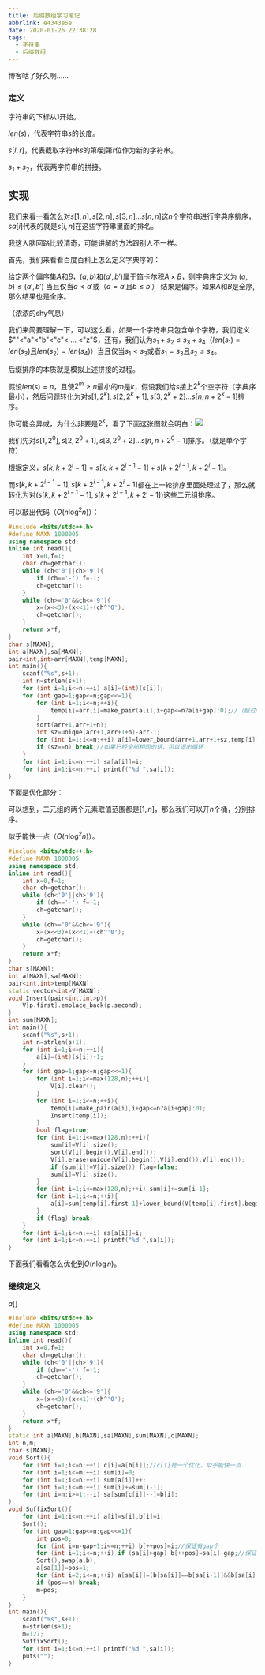 ```yaml
---
title: 后缀数组学习笔记
abbrlink: e4343e5e
date: 2020-01-26 22:38:28
tags:
  - 字符串
  - 后缀数组
---
```


博客咕了好久啊……

### 定义

字符串的下标从$1$开始。

$len(s)$，代表字符串$s$的长度。

$s[l,r]$，代表截取字符串$s$的第$l$到第$r$位作为新的字符串。

$s_1+s_2$，代表两字符串的拼接。

## 实现

我们来看一看怎么对$s[1,n],s[2,n],s[3,n]...s[n,n]$这$n$个字符串进行字典序排序，$sa[i]$代表的就是$s[i,n]$在这些字符串里面的排名。

我这人脑回路比较清奇，可能讲解的方法跟别人不一样。

首先，我们来看看百度百科上怎么定义字典序的：

给定两个偏序集$A$和$B$，$(a,b)$和$(a′,b′)$属于笛卡尔积$A×B$，则字典序定义为
$(a,b) \le (a′,b′)$ 当且仅当$a<a′$或（$a=a′$且$b≤b′$）
结果是偏序。如果$A$和$B$是全序, 那么结果也是全序。

（浓浓的shy气息）

我们来简要理解一下，可以这么看，如果一个字符串只包含单个字符，我们定义$""<"a"<"b"<"c"< ... <"z"$，还有，我们认为$s_1+s_2 \le s_3 + s_4$（$len(s_1) = len(s_3)$且$len(s_2) = len(s_4)$）当且仅当$s_1 < s_3$或者$s_1 = s_3$且$s_2 \le s_4$。

后缀排序的本质就是模拟上述拼接的过程。

假设$len(s)=n$，且使$2^m>n$最小的$m$是$k$，假设我们给$s$接上$2^k$个空字符（字典序最小），然后问题转化为对$s[1,2^k],s[2,2^k+1],s[3,2^k+2] ... s[n,n+2^k-1]$排序。

你可能会异或，为什么非要是$2^k$，看了下面这张图就会明白：![](https://cdn.jsdelivr.net/gh/GaisaiYuno/imghost/20160205125603928.png)

我们先对$s[1,2^0],s[2,2^0+1],s[3,2^0+2] ... s[n,n+2^0-1]$排序。（就是单个字符）

根据定义，$s[k,k+2^i-1]=s[k,k+2^{i-1}-1]+s[k+2^{i-1},k+2^i-1]$。

而$s[k,k+2^{i-1}-1],s[k+2^{i-1},k+2^i-1]$都在上一轮排序里面处理过了，那么就转化为对$(s[k,k+2^{i-1}-1],s[k+2^{i-1},k+2^i-1])$这些二元组排序。

可以敲出代码（$O(n \log ^2n)$）：

```cpp
#include <bits/stdc++.h>
#define MAXN 1000005
using namespace std;
inline int read(){
    int x=0,f=1;
    char ch=getchar();
    while (ch<'0'||ch>'9'){
        if (ch=='-') f=-1;
        ch=getchar();
    }
    while (ch>='0'&&ch<='9'){
        x=(x<<3)+(x<<1)+(ch^'0');
        ch=getchar();
    }
    return x*f;
}
char s[MAXN];
int a[MAXN],sa[MAXN];
pair<int,int>arr[MAXN],temp[MAXN];
int main(){
	scanf("%s",s+1);
	int n=strlen(s+1);
	for (int i=1;i<=n;++i) a[i]=(int)(s[i]);
	for (int gap=1;gap<=n;gap<<=1){
		for (int i=1;i<=n;++i){
			temp[i]=arr[i]=make_pair(a[i],i+gap<=n?a[i+gap]:0);//（超过n，安排上空字符，排名为0）
		}
		sort(arr+1,arr+1+n);
		int sz=unique(arr+1,arr+1+n)-arr-1;
		for (int i=1;i<=n;++i) a[i]=lower_bound(arr+1,arr+1+sz,temp[i])-arr;
		if (sz==n) break;//如果已经全部相同的话，可以退出循环
	}
	for (int i=1;i<=n;++i) sa[a[i]]=i;
	for (int i=1;i<=n;++i) printf("%d ",sa[i]);
}
```

下面是优化部分：

可以想到，二元组的两个元素取值范围都是$[1,n]$，那么我们可以开$n$个桶，分别排序。

似乎能快一点（$O(n \log ^2 n)$）。

```cpp
#include <bits/stdc++.h>
#define MAXN 1000005
using namespace std;
inline int read(){
    int x=0,f=1;
    char ch=getchar();
    while (ch<'0'||ch>'9'){
        if (ch=='-') f=-1;
        ch=getchar();
    }
    while (ch>='0'&&ch<='9'){
        x=(x<<3)+(x<<1)+(ch^'0');
        ch=getchar();
    }
    return x*f;
}
char s[MAXN];
int a[MAXN],sa[MAXN];
pair<int,int>temp[MAXN];
static vector<int>V[MAXN];
void Insert(pair<int,int>p){
	V[p.first].emplace_back(p.second);
}
int sum[MAXN];
int main(){
	scanf("%s",s+1);
	int n=strlen(s+1);
	for (int i=1;i<=n;++i){
		a[i]=(int)(s[i])+1;
	}
	for (int gap=1;gap<=n;gap<<=1){
		for (int i=1;i<=max(128,n);++i){
			V[i].clear();
		}
		for (int i=1;i<=n;++i){
			temp[i]=make_pair(a[i],i+gap<=n?a[i+gap]:0);
			Insert(temp[i]);
		}
		bool flag=true;
		for (int i=1;i<=max(128,n);++i){
			sum[i]=V[i].size();
			sort(V[i].begin(),V[i].end());
			V[i].erase(unique(V[i].begin(),V[i].end()),V[i].end());
			if (sum[i]!=V[i].size()) flag=false;
			sum[i]=V[i].size();
		}
		for (int i=1;i<=max(128,n);++i) sum[i]+=sum[i-1];
		for (int i=1;i<=n;++i){
			a[i]=sum[temp[i].first-1]+lower_bound(V[temp[i].first].begin(),V[temp[i].first].end(),temp[i].second)-V[temp[i].first].begin()+1;
		}
		if (flag) break;
	}
	for (int i=1;i<=n;++i) sa[a[i]]=i;
	for (int i=1;i<=n;++i) printf("%d ",sa[i]);
}
```

下面我们看看怎么优化到$O(n \log n)$。

### 继续定义

$a[]$ 



```cpp
#include <bits/stdc++.h>
#define MAXN 1000005
using namespace std;
inline int read(){
	int x=0,f=1;
	char ch=getchar();
	while (ch<'0'||ch>'9'){
		if (ch=='-') f=-1;
		ch=getchar();
	}
	while (ch>='0'&&ch<='9'){
		x=(x<<3)+(x<<1)+(ch^'0');
		ch=getchar();
	}
	return x*f;
}
static int a[MAXN],b[MAXN],sa[MAXN],sum[MAXN],c[MAXN];
int n,m;
char s[MAXN];
void Sort(){
	for (int i=1;i<=n;++i) c[i]=a[b[i]];//c[i]是一个优化，似乎能快一点
	for (int i=1;i<=m;++i) sum[i]=0;
	for (int i=1;i<=n;++i) sum[a[i]]++;
	for (int i=1;i<=m;++i) sum[i]+=sum[i-1];
	for (int i=n;i>=1;--i) sa[sum[c[i]]--]=b[i];
}
void SuffixSort(){
	for (int i=1;i<=n;++i) a[i]=s[i],b[i]=i;
	Sort();
	for (int gap=1;gap<=n;gap<<=1){
		int pos=0;
		for (int i=n-gap+1;i<=n;++i) b[++pos]=i;//保证有gap个 
		for (int i=1;i<=n;++i) if (sa[i]>gap) b[++pos]=sa[i]-gap;//保证有n-gap个 
		Sort(),swap(a,b);
		a[sa[1]]=pos=1;
		for (int i=2;i<=n;++i) a[sa[i]]=(b[sa[i]]==b[sa[i-1]]&&b[sa[i]+gap]==b[sa[i-1]+gap])?pos:++pos;
		if (pos==n) break;
		m=pos;
	}
}
int main(){
	scanf("%s",s+1);
	n=strlen(s+1);
	m=127;
	SuffixSort();
	for (int i=1;i<=n;++i) printf("%d ",sa[i]);
	puts("");
}
```
